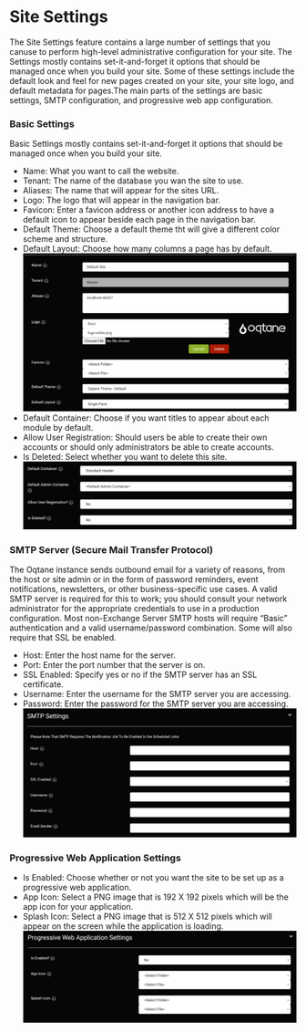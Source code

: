 # Site Settings

The Site Settings feature contains a large number of settings that you canuse to perform high-level administrative configuration for your site\. The Settings mostly contains set-it-and-forget it options that should be managed once when you build your site. Some of these settings include the default look and feel for new pages created on your site, your site logo, and default metadata for pages\.The main parts of the settings are basic settings, SMTP configuration, and progressive web app configuration\.

### Basic Settings
Basic Settings mostly contains set-it-and-forget it options that should be managed once when you build your site\.
* Name: What you want to call the website\.
* Tenant: The name of the database you wan the site to use\.
* Aliases: The name that will appear for the sites URL\.
* Logo: The logo that will appear in the navigation bar\.
* Favicon: Enter a favicon address or another icon address to have a default icon to appear beside each page in the navigation bar\.
* Default Theme: Choose a default theme tht will give a different color scheme and structure\.
* Default Layout: Choose how many columns a page has by default\.
![site-settingss1](site-settings-1.png)
* Default Container: Choose if you want titles to appear about each module by default\.
* Allow User Registration: Should users be able to create their own accounts or should only administrators be able to create accounts\.
* Is Deleted: Select whether you want to delete this site\.
![site-settings-2](site-settings-2.png)

### SMTP Server (Secure Mail Transfer Protocol)
The Oqtane instance sends outbound email for a variety of reasons, from the host or site admin or in the form of password reminders, event notifications, newsletters, or other business-specific use cases\. A valid SMTP server is required for this to work; you should consult your network administrator for the appropriate credentials to use in a production configuration\. Most non-Exchange Server SMTP hosts will require “Basic” authentication and a valid username/password combination\. Some will also require that SSL be enabled\.
* Host: Enter the host name for the server\.
* Port: Enter the port number that the server is on\.
* SSL Enabled: Specify yes or no if the SMTP server has an SSL certificate\.
* Username: Enter the username for the SMTP server you are accessing\.
* Password: Enter the password for the SMTP server you are accessing\.
![smtp-settings](smtp-settings.png)

### Progressive Web Application Settings
* Is Enabled: Choose whether or not you want the site to be set up as a progressive web application\.
* App Icon: Select a PNG image that is 192 X 192 pixels which will be the app icon for your application\.
* Splash Icon: Select a PNG image that is 512 X 512 pixels which will appear on the screen while the application is loading\.
![pwa-settings](pwa-settings.png)